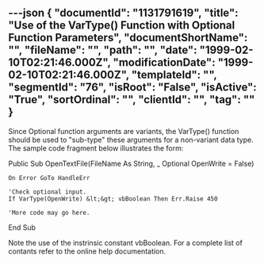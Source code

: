 ---json
{
  "documentId": "1131791619",
  "title": "Use of the VarType() Function with Optional Function Parameters",
  "documentShortName": "",
  "fileName": "",
  "path": "",
  "date": "1999-02-10T02:21:46.000Z",
  "modificationDate": "1999-02-10T02:21:46.000Z",
  "templateId": "",
  "segmentId": "76",
  "isRoot": "False",
  "isActive": "True",
  "sortOrdinal": "",
  "clientId": "",
  "tag": ""
}
---

Since Optional function arguments are variants, the VarType() function should be used to &quot;sub-type&quot; these arguments for a non-variant data type. The sample code fragment below illustrates the form:

Public Sub OpenTextFile(FileName As String, _
        Optional OpenWrite = False)
 
    On Error GoTo HandleErr
    
    'Check optional input.
    If VarType(OpenWrite) &lt;&gt; vbBoolean Then Err.Raise 450

    'More code may go here.

End Sub

Note the use of the instrinsic constant vbBoolean. For a complete list of contants refer to the online help documentation.
